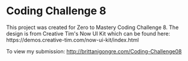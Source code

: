 <h1>Coding Challenge 8</h1>
This project was created for Zero to Mastery Coding Challenge 8. The design is from Creative Tim's Now UI Kit which can be found here: https://demos.creative-tim.com/now-ui-kit/index.html

To view my submission: http://brittanigongre.com/Coding-Challenge08
